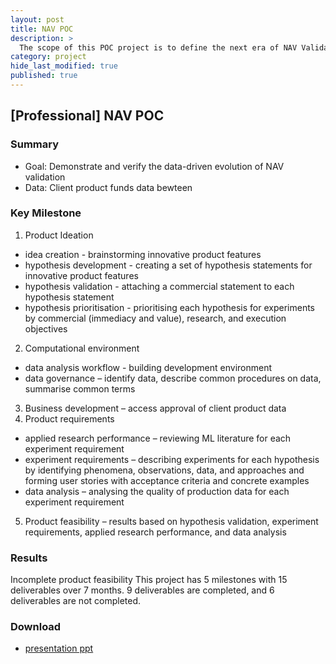 ```yaml
---
layout: post
title: NAV POC
description: >
  The scope of this POC project is to define the next era of NAV Validation and demonstrate its feasibility, collaborate with clients, and lay down the foundation for experimenting with AI-powered solutions at Milestone Group.
category: project
hide_last_modified: true
published: true
---
```

## [Professional] NAV POC

### Summary
* Goal: Demonstrate and verify the data-driven evolution of NAV validation
* Data: Client product funds data bewteen 

### Key Milestone
1. Product Ideation 
* idea creation - brainstorming innovative product features
* hypothesis development - creating a set of hypothesis statements for innovative product features
* hypothesis validation - attaching a commercial statement to each hypothesis statement
* hypothesis prioritisation - prioritising each hypothesis for experiments by commercial (immediacy and value), research, and execution objectives
2. Computational environment
* data analysis workflow - building development environment
*	data governance – identify data, describe common procedures on data, summarise common terms
3.	Business development – access approval of client product data 
4.	Product requirements 
*	applied research performance – reviewing ML literature for each experiment requirement
*	experiment requirements – describing experiments for each hypothesis by identifying phenomena, observations, data, and approaches and forming user stories with acceptance criteria and concrete examples
*	data analysis – analysing the quality of production data for each experiment requirement
5.	Product feasibility – results based on hypothesis validation, experiment requirements, applied research performance, and data analysis

### Results
Incomplete product feasibility
This project has 5 milestones with 15 deliverables over 7 months. 9 deliverables are completed, and 6 deliverables are not completed. 

### Download
* <a href="https://github.com/soyeonkimgithub/Nav-POC/blob/main/NAV_POC_Retrospection.pptx">presentation ppt</a>
